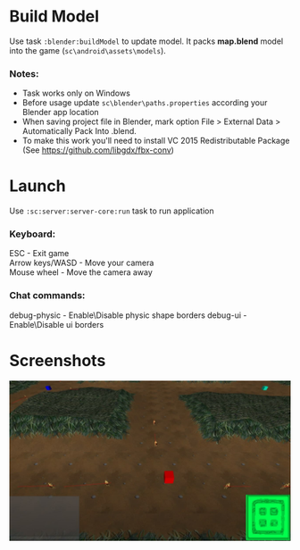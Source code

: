 Build Model
=====
Use task `:blender:buildModel` to update model. It packs **map.blend** model into the game (`sc\android\assets\models`).

### Notes:

* Task works only on Windows
* Before usage update `sc\blender\paths.properties` according your Blender app location
* When saving project file in Blender, mark option File > External Data > Automatically Pack Into .blend.
* To make this work you'll need to install VC 2015 Redistributable Package (See https://github.com/libgdx/fbx-conv)

Launch
======
Use `:sc:server:server-core:run` task to run application  

### Keyboard:  
ESC - Exit game  
Arrow keys/WASD - Move your camera  
Mouse wheel - Move the camera away

### Chat commands:  
debug-physic - Enable\Disable physic shape borders
debug-ui - Enable\Disable ui borders

Screenshots
===========
![screenshot-example](/demo/screenshot-1.jpg)